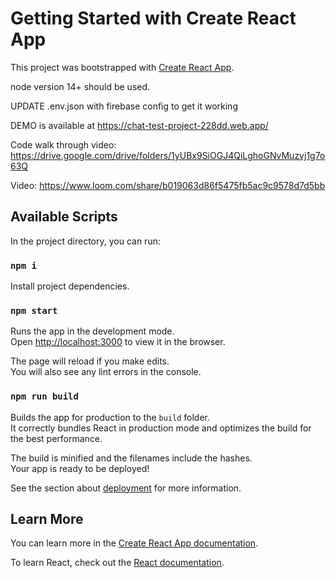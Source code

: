 # Getting Started with Create React App

This project was bootstrapped with [Create React App](https://github.com/facebook/create-react-app).

node version 14+ should be used.

UPDATE .env.json with firebase config to get it working

DEMO is available at https://chat-test-project-228dd.web.app/

Code walk through video: https://drive.google.com/drive/folders/1yUBx9SiOGJ4QiLghoGNvMuzvj1g7o63Q

Video: https://www.loom.com/share/b019063d86f5475fb5ac9c9578d7d5bb

## Available Scripts

In the project directory, you can run:

### `npm i`
Install project dependencies.

### `npm start`

Runs the app in the development mode.\
Open [http://localhost:3000](http://localhost:3000) to view it in the browser.

The page will reload if you make edits.\
You will also see any lint errors in the console.

### `npm run build`

Builds the app for production to the `build` folder.\
It correctly bundles React in production mode and optimizes the build for the best performance.

The build is minified and the filenames include the hashes.\
Your app is ready to be deployed!

See the section about [deployment](https://facebook.github.io/create-react-app/docs/deployment) for more information.
## Learn More

You can learn more in the [Create React App documentation](https://facebook.github.io/create-react-app/docs/getting-started).

To learn React, check out the [React documentation](https://reactjs.org/).
